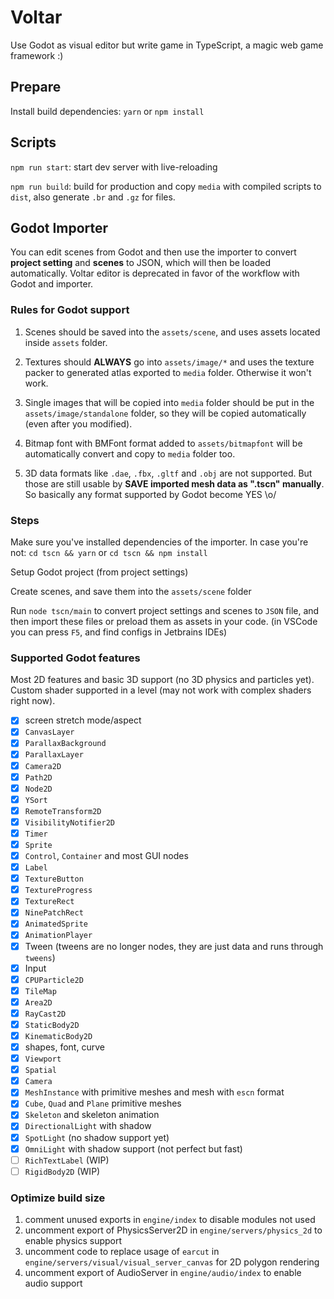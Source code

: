 Voltar
=============

Use Godot as visual editor but write game in TypeScript, a magic web game framework :)

## Prepare

Install build dependencies: `yarn` or `npm install`

## Scripts

`npm run start`: start dev server with live-reloading

`npm run build`: build for production and copy `media` with compiled scripts to `dist`, also generate `.br` and `.gz` for files.

## Godot Importer

You can edit scenes from Godot and then use the importer to convert **project setting**
and **scenes** to JSON, which will then be loaded automatically. Voltar editor
is deprecated in favor of the workflow with Godot and importer.

### Rules for Godot support

1. Scenes should be saved into the `assets/scene`, and uses assets located inside `assets` folder.

2. Textures should **ALWAYS** go into `assets/image/*` and uses the texture packer to generated atlas exported to `media` folder. Otherwise it won't work.

3. Single images that will be copied into `media` folder should be put in the `assets/image/standalone` folder, so they will be copied automatically (even after you modified).

4. Bitmap font with BMFont format added to `assets/bitmapfont` will be automatically convert and copy to
`media` folder too.

5. 3D data formats like `.dae`, `.fbx`, `.gltf` and `.obj` are not supported. But those are still usable by **SAVE imported mesh data as ".tscn" manually**. So basically any format supported by Godot become YES \o/

### Steps

Make sure you've installed dependencies of the importer. In case you're not:
`cd tscn && yarn` or `cd tscn && npm install`

Setup Godot project (from project settings)

Create scenes, and save them into the `assets/scene` folder

Run `node tscn/main` to convert project settings and scenes to `JSON`
file, and then import these files or preload them as assets in your code.
(in VSCode you can press `F5`, and find configs in Jetbrains IDEs)

### Supported Godot features

Most 2D features and basic 3D support (no 3D physics and particles yet).
Custom shader supported in a level (may not work with complex shaders right now).

- [x] screen stretch mode/aspect
- [x] `CanvasLayer`
- [x] `ParallaxBackground`
- [x] `ParallaxLayer`
- [x] `Camera2D`
- [x] `Path2D`
- [x] `Node2D`
- [x] `YSort`
- [x] `RemoteTransform2D`
- [x] `VisibilityNotifier2D`
- [x] `Timer`
- [x] `Sprite`
- [x] `Control`, `Container` and most GUI nodes
- [x] `Label`
- [x] `TextureButton`
- [x] `TextureProgress`
- [x] `TextureRect`
- [x] `NinePatchRect`
- [x] `AnimatedSprite`
- [x] `AnimationPlayer`
- [x] Tween (tweens are no longer nodes, they are just data and runs through `tweens`)
- [x] Input
- [x] `CPUParticle2D`
- [x] `TileMap`
- [x] `Area2D`
- [x] `RayCast2D`
- [x] `StaticBody2D`
- [x] `KinematicBody2D`
- [x] shapes, font, curve
- [x] `Viewport`
- [x] `Spatial`
- [x] `Camera`
- [x] `MeshInstance` with primitive meshes and mesh with `escn` format
- [x] `Cube`, `Quad` and `Plane` primitive meshes
- [x] `Skeleton` and skeleton animation
- [x] `DirectionalLight` with shadow
- [x] `SpotLight` (no shadow support yet)
- [x] `OmniLight` with shadow support (not perfect but fast)
- [ ] `RichTextLabel` (WIP)
- [ ] `RigidBody2D` (WIP)

### Optimize build size

1. comment unused exports in `engine/index` to disable modules not used
2. uncomment export of PhysicsServer2D in `engine/servers/physics_2d` to enable physics support
3. uncomment code to replace usage of `earcut` in `engine/servers/visual/visual_server_canvas` for 2D polygon rendering
4. uncomment export of AudioServer in `engine/audio/index` to enable audio support
